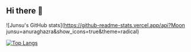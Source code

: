 ## Hi there 👋

![Junsu's GitHub stats](https://github-readme-stats.vercel.app/api?Moon junsu=anuraghazra&show_icons=true&theme=radical)

[![Top Langs](https://github-readme-stats.vercel.app/api/top-langs/?username=anuraghazra)](https://github.com/anuraghazra/github-readme-stats)
